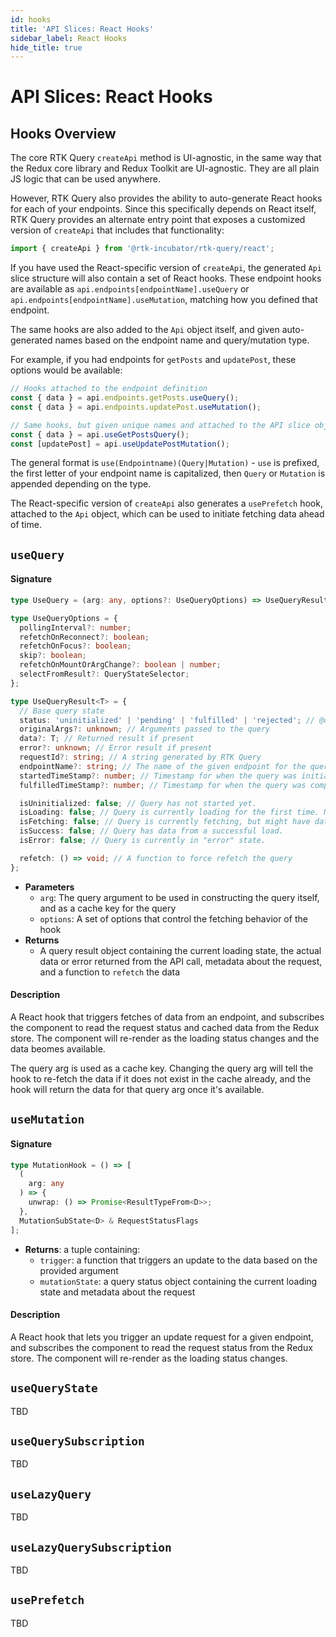 ```yaml
---
id: hooks
title: 'API Slices: React Hooks'
sidebar_label: React Hooks
hide_title: true
---
```


# API Slices: React Hooks

## Hooks Overview

The core RTK Query `createApi` method is UI-agnostic, in the same way that the Redux core library and Redux Toolkit are UI-agnostic. They are all plain JS logic that can be used anywhere.

However, RTK Query also provides the ability to auto-generate React hooks for each of your endpoints. Since this specifically depends on React itself, RTK Query provides an alternate entry point that exposes a customized version of `createApi` that includes that functionality:

```js
import { createApi } from '@rtk-incubator/rtk-query/react';
```

If you have used the React-specific version of `createApi`, the generated `Api` slice structure will also contain a set of React hooks. These endpoint hooks are available as `api.endpoints[endpointName].useQuery` or `api.endpoints[endpointName].useMutation`, matching how you defined that endpoint.

The same hooks are also added to the `Api` object itself, and given auto-generated names based on the endpoint name and query/mutation type.

For example, if you had endpoints for `getPosts` and `updatePost`, these options would be available:

```ts title="Generated React Hook names"
// Hooks attached to the endpoint definition
const { data } = api.endpoints.getPosts.useQuery();
const { data } = api.endpoints.updatePost.useMutation();

// Same hooks, but given unique names and attached to the API slice object
const { data } = api.useGetPostsQuery();
const [updatePost] = api.useUpdatePostMutation();
```

The general format is `use(Endpointname)(Query|Mutation)` - `use` is prefixed, the first letter of your endpoint name is capitalized, then `Query` or `Mutation` is appended depending on the type.

The React-specific version of `createApi` also generates a `usePrefetch` hook, attached to the `Api` object, which can be used to initiate fetching data ahead of time.

## `useQuery`

#### Signature

```ts
type UseQuery = (arg: any, options?: UseQueryOptions) => UseQueryResult;

type UseQueryOptions = {
  pollingInterval?: number;
  refetchOnReconnect?: boolean;
  refetchOnFocus?: boolean;
  skip?: boolean;
  refetchOnMountOrArgChange?: boolean | number;
  selectFromResult?: QueryStateSelector;
};

type UseQueryResult<T> = {
  // Base query state
  status: 'uninitialized' | 'pending' | 'fulfilled' | 'rejected'; // @deprecated - A string describing the query state
  originalArgs?: unknown; // Arguments passed to the query
  data?: T; // Returned result if present
  error?: unknown; // Error result if present
  requestId?: string; // A string generated by RTK Query
  endpointName?: string; // The name of the given endpoint for the query
  startedTimeStamp?: number; // Timestamp for when the query was initiated
  fulfilledTimeStamp?: number; // Timestamp for when the query was completed

  isUninitialized: false; // Query has not started yet.
  isLoading: false; // Query is currently loading for the first time. No data yet.
  isFetching: false; // Query is currently fetching, but might have data from an earlier request.
  isSuccess: false; // Query has data from a successful load.
  isError: false; // Query is currently in "error" state.

  refetch: () => void; // A function to force refetch the query
};
```

- **Parameters**
  - `arg`: The query argument to be used in constructing the query itself, and as a cache key for the query
  - `options`: A set of options that control the fetching behavior of the hook
- **Returns**
  - A query result object containing the current loading state, the actual data or error returned from the API call, metadata about the request, and a function to `refetch` the data

#### Description

A React hook that triggers fetches of data from an endpoint, and subscribes the component to read the request status and cached data from the Redux store. The component will re-render as the loading status changes and the data beomes available.

The query arg is used as a cache key. Changing the query arg will tell the hook to re-fetch the data if it does not exist in the cache already, and the hook will return the data for that query arg once it's available.

## `useMutation`

#### Signature

```ts
type MutationHook = () => [
  (
    arg: any
  ) => {
    unwrap: () => Promise<ResultTypeFrom<D>>;
  },
  MutationSubState<D> & RequestStatusFlags
];
```

- **Returns**: a tuple containing:
  - `trigger`: a function that triggers an update to the data based on the provided argument
  - `mutationState`: a query status object containing the current loading state and metadata about the request

#### Description

A React hook that lets you trigger an update request for a given endpoint, and subscribes the component to read the request status from the Redux store. The component will re-render as the loading status changes.

## `useQueryState`

TBD

## `useQuerySubscription`

TBD

## `useLazyQuery`

TBD

## `useLazyQuerySubscription`

TBD

## `usePrefetch`

TBD
